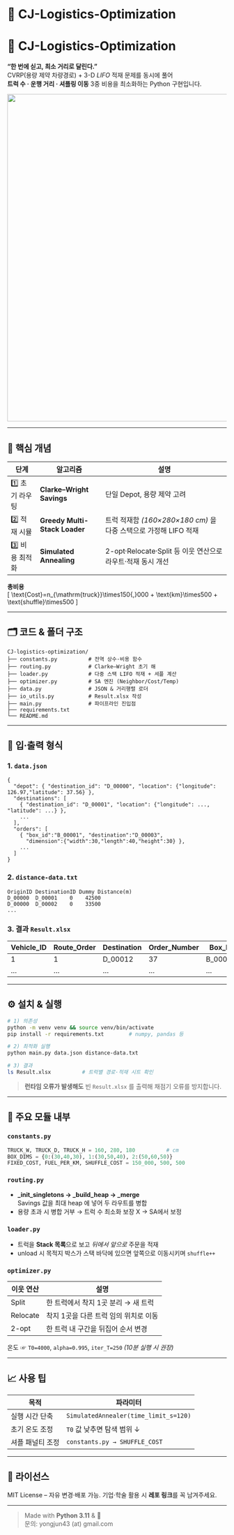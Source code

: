 # 🚚 CJ-Logistics-Optimization

# 🚚 CJ-Logistics-Optimization

**“한 번에 싣고, 최소 거리로 달린다.”**  
CVRP(용량 제약 차량경로) + 3-D *LIFO* 적재 문제를 동시에 풀어  
**트럭 수 · 운행 거리 · 셔플링 이동** 3중 비용을 최소화하는 Python 구현입니다.

<div align="center">
  <img src="assets/cj_banner.png" width="750"/>
</div>

---

## 📌 핵심 개념

| 단계 | 알고리즘 | 설명 |
|------|----------|------|
| 1️⃣ 초기 라우팅 | **Clarke–Wright Savings** | 단일 Depot, 용량 제약 고려 |
| 2️⃣ 적재 시뮬 | **Greedy Multi-Stack Loader** | 트럭 적재함 *(160×280×180 cm)* 을 다중 스택으로 가정해 LIFO 적재 |
| 3️⃣ 비용 최적화 | **Simulated Annealing** | 2-opt·Relocate·Split 등 이웃 연산으로 라우트·적재 동시 개선 |

**총비용**  
\[
\text{Cost}=n_{\mathrm{truck}}\times150{,}000 +
\text{km}\times500 +
\text{shuffle}\times500
\]

---

## 🗂️ 코드 & 폴더 구조
```
CJ-logistics-optimization/
├── constants.py          # 전역 상수·비용 함수
├── routing.py            # Clarke–Wright 초기 해
├── loader.py             # 다중 스택 LIFO 적재 + 셔플 계산
├── optimizer.py          # SA 엔진 (Neighbor/Cost/Temp)
├── data.py               # JSON & 거리행렬 로더
├── io_utils.py           # Result.xlsx 작성
├── main.py               # 파이프라인 진입점
├── requirements.txt
└── README.md
```

---

## 📁 입·출력 형식

### 1. `data.json`
```jsonc
{
  "depot": { "destination_id": "D_00000", "location": {"longitude": 126.97,"latitude": 37.56} },
  "destinations": [
    { "destination_id": "D_00001", "location": {"longitude": ..., "latitude": ...} },
    ...
  ],
  "orders": [
    { "box_id":"B_00001", "destination":"D_00003",
      "dimension":{"width":30,"length":40,"height":30} },
    ...
  ]
}
```

### 2. `distance-data.txt`
```
OriginID DestinationID Dummy Distance(m)
D_00000  D_00001    0    42500
D_00000  D_00002    0    33500
...
```

### 3. 결과 `Result.xlsx`
| Vehicle_ID | Route_Order | Destination | Order_Number | Box_ID | … | Longitude | Latitude |
|------------|------------|-------------|--------------|--------|---|-----------|----------|
| 1 | 1 | D_00012 | 37 | B_00037 | … | 127.1 | 37.4 |
| … | … | … | … | … | … | … | … |

---

## ⚙️ 설치 & 실행

```bash
# 1) 의존성
python -m venv venv && source venv/bin/activate
pip install -r requirements.txt        # numpy, pandas 등

# 2) 최적화 실행
python main.py data.json distance-data.txt

# 3) 결과
ls Result.xlsx          # 트럭별 경로·적재 시트 확인
```

> **런타임 오류가 발생해도** 빈 `Result.xlsx` 를 출력해 채점기 오류를 방지합니다.

---

## 🔑 주요 모듈 내부

### `constants.py`
```python
TRUCK_W, TRUCK_D, TRUCK_H = 160, 280, 180          # cm
BOX_DIMS = {0:(30,40,30), 1:(30,50,40), 2:(50,60,50)}
FIXED_COST, FUEL_PER_KM, SHUFFLE_COST = 150_000, 500, 500
```

### `routing.py`
* **_init_singletons → _build_heap → _merge**  
  Savings 값을 최대 heap 에 넣어 두 라우트를 병합  
* 용량 초과 시 병합 거부 → 트럭 수 최소화 보장 X → SA에서 보정

### `loader.py`
* 트럭을 **Stack 목록**으로 보고 *뒤에서 앞으로* 주문을 적재  
* unload 시 목적지 박스가 스택 바닥에 있으면 앞쪽으로 이동시키며 `shuffle++`

### `optimizer.py`
| 이웃 연산 | 설명 |
|-----------|------|
| Split | 한 트럭에서 착지 1곳 분리 → 새 트럭 |
| Relocate | 착지 1곳을 다른 트럭 임의 위치로 이동 |
| 2-opt | 한 트럭 내 구간을 뒤집어 순서 변경 |

온도 ☞ `T0=4000`, `alpha=0.995`, `iter_T=250` *(10분 실행 시 권장)*

---

## 📈 사용 팁
| 목적 | 파라미터 |
|------|----------|
| 실행 시간 단축 | `SimulatedAnnealer(time_limit_s=120)` |
| 초기 온도 조정 | `T0` 값 낮추면 탐색 범위 ↓ |
| 셔플 패널티 조정 | `constants.py → SHUFFLE_COST` |

---

## 📝 라이선스
MIT License – 자유 변경·배포 가능. 기업·학술 활용 시 **레포 링크**를 꼭 남겨주세요.

---

> Made with **Python 3.11** & 🧠  
> 문의: yongjun43 (at) gmail.com
